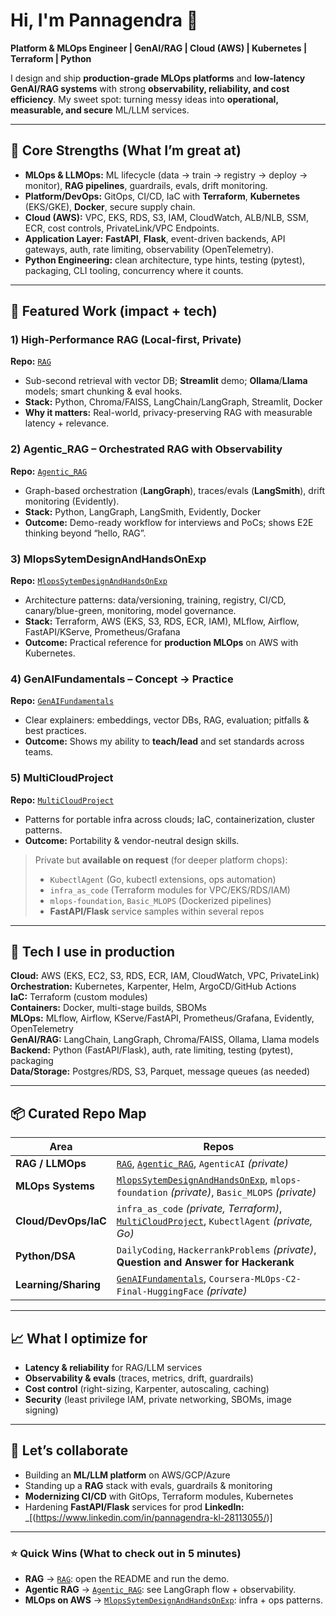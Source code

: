 # Hi, I'm Pannagendra 👋  
**Platform & MLOps Engineer | GenAI/RAG | Cloud (AWS) | Kubernetes | Terraform | Python**

I design and ship **production-grade MLOps platforms** and **low-latency GenAI/RAG systems** with strong **observability, reliability, and cost efficiency**. My sweet spot: turning messy ideas into **operational, measurable, and secure** ML/LLM services.

---

## 🚀 Core Strengths (What I’m great at)

- **MLOps & LLMOps:** ML lifecycle (data → train → registry → deploy → monitor), **RAG pipelines**, guardrails, evals, drift monitoring.
- **Platform/DevOps:** GitOps, CI/CD, IaC with **Terraform**, **Kubernetes** (EKS/GKE), **Docker**, secure supply chain.
- **Cloud (AWS):** VPC, EKS, RDS, S3, IAM, CloudWatch, ALB/NLB, SSM, ECR, cost controls, PrivateLink/VPC Endpoints.
- **Application Layer:** **FastAPI**, **Flask**, event-driven backends, API gateways, auth, rate limiting, observability (OpenTelemetry).
- **Python Engineering:** clean architecture, type hints, testing (pytest), packaging, CLI tooling, concurrency where it counts.

---

## 🧠 Featured Work (impact + tech)

### 1) High-Performance **RAG** (Local-first, Private)
**Repo:** [`RAG`](https://github.com/Pannagendra/RAG)  
- Sub-second retrieval with vector DB; **Streamlit** demo; **Ollama**/**Llama** models; smart chunking & eval hooks.  
- **Stack:** Python, Chroma/FAISS, LangChain/LangGraph, Streamlit, Docker  
- **Why it matters:** Real-world, privacy-preserving RAG with measurable latency + relevance.

### 2) **Agentic_RAG** – Orchestrated RAG with Observability
**Repo:** [`Agentic_RAG`](https://github.com/Pannagendra/Agentic_RAG)  
- Graph-based orchestration (**LangGraph**), traces/evals (**LangSmith**), drift monitoring (Evidently).  
- **Stack:** Python, LangGraph, LangSmith, Evidently, Docker  
- **Outcome:** Demo-ready workflow for interviews and PoCs; shows E2E thinking beyond “hello, RAG”.

### 3) **MlopsSytemDesignAndHandsOnExp**
**Repo:** [`MlopsSytemDesignAndHandsOnExp`](https://github.com/Pannagendra/MlopsSytemDesignAndHandsOnExp)  
- Architecture patterns: data/versioning, training, registry, CI/CD, canary/blue-green, monitoring, model governance.  
- **Stack:** Terraform, AWS (EKS, S3, RDS, ECR, IAM), MLflow, Airflow, FastAPI/KServe, Prometheus/Grafana  
- **Outcome:** Practical reference for **production MLOps** on AWS with Kubernetes.

### 4) **GenAIFundamentals** – Concept → Practice
**Repo:** [`GenAIFundamentals`](https://github.com/Pannagendra/GenAIFundamentals)  
- Clear explainers: embeddings, vector DBs, RAG, evaluation; pitfalls & best practices.  
- **Outcome:** Shows my ability to **teach/lead** and set standards across teams.

### 5) **MultiCloudProject**
**Repo:** [`MultiCloudProject`](https://github.com/Pannagendra/MultiCloudProject)  
- Patterns for portable infra across clouds; IaC, containerization, cluster patterns.  
- **Outcome:** Portability & vendor-neutral design skills.

> Private but **available on request** (for deeper platform chops):  
> - `KubectlAgent` (Go, kubectl extensions, ops automation)  
> - `infra_as_code` (Terraform modules for VPC/EKS/RDS/IAM)  
> - `mlops-foundation`, `Basic_MLOPS` (Dockerized pipelines)  
> - **FastAPI/Flask** service samples within several repos

---

## 🧰 Tech I use in production

**Cloud:** AWS (EKS, EC2, S3, RDS, ECR, IAM, CloudWatch, VPC, PrivateLink)  
**Orchestration:** Kubernetes, Karpenter, Helm, ArgoCD/GitHub Actions  
**IaC:** Terraform (custom modules)  
**Containers:** Docker, multi-stage builds, SBOMs  
**MLOps:** MLflow, Airflow, KServe/FastAPI, Prometheus/Grafana, Evidently, OpenTelemetry  
**GenAI/RAG:** LangChain, LangGraph, Chroma/FAISS, Ollama, Llama models  
**Backend:** Python (FastAPI/Flask), auth, rate limiting, testing (pytest), packaging  
**Data/Storage:** Postgres/RDS, S3, Parquet, message queues (as needed)

---

## 📦 Curated Repo Map

| Area | Repos |
|---|---|
| **RAG / LLMOps** | [`RAG`](https://github.com/Pannagendra/RAG), [`Agentic_RAG`](https://github.com/Pannagendra/Agentic_RAG), `AgenticAI` *(private)* |
| **MLOps Systems** | [`MlopsSytemDesignAndHandsOnExp`](https://github.com/Pannagendra/MlopsSytemDesignAndHandsOnExp), `mlops-foundation` *(private)*, `Basic_MLOPS` *(private)* |
| **Cloud/DevOps/IaC** | `infra_as_code` *(private, Terraform)*, [`MultiCloudProject`](https://github.com/Pannagendra/MultiCloudProject), `KubectlAgent` *(private, Go)* |
| **Python/DSA** | `DailyCoding`, `HackerrankProblems` *(private)*, **Question and Answer for Hackerank** |
| **Learning/Sharing** | [`GenAIFundamentals`](https://github.com/Pannagendra/GenAIFundamentals), `Coursera-MLOps-C2-Final-HuggingFace` *(private)* |

---

## 📈 What I optimize for
- **Latency & reliability** for RAG/LLM services  
- **Observability & evals** (traces, metrics, drift, guardrails)  
- **Cost control** (right-sizing, Karpenter, autoscaling, caching)  
- **Security** (least privilege IAM, private networking, SBOMs, image signing)

---

## 🤝 Let’s collaborate
- Building an **ML/LLM platform** on AWS/GCP/Azure  
- Standing up a **RAG** stack with evals, guardrails & monitoring  
- **Modernizing CI/CD** with GitOps, Terraform modules, Kubernetes  
- Hardening **FastAPI/Flask** services for prod 
**LinkedIn:** _[(https://www.linkedin.com/in/pannagendra-kl-28113055/)]

---

### ⭐ Quick Wins (What to check out in 5 minutes)
- **RAG** → [`RAG`](https://github.com/Pannagendra/RAG): open the README and run the demo.  
- **Agentic RAG** → [`Agentic_RAG`](https://github.com/Pannagendra/Agentic_RAG): see LangGraph flow + observability.  
- **MLOps on AWS** → [`MlopsSytemDesignAndHandsOnExp`](https://github.com/Pannagendra/MlopsSytemDesignAndHandsOnExp): infra + ops patterns.

